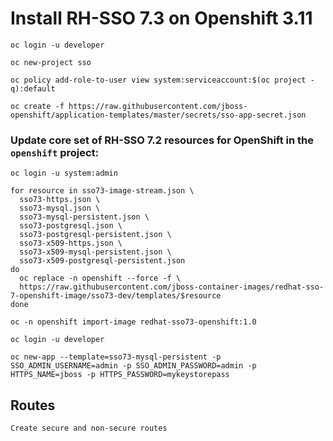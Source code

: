 # Install RH-SSO 7.3 on Openshift 3.11

```
oc login -u developer

oc new-project sso

oc policy add-role-to-user view system:serviceaccount:$(oc project -q):default

oc create -f https://raw.githubusercontent.com/jboss-openshift/application-templates/master/secrets/sso-app-secret.json

```

### Update core set of RH-SSO 7.2 resources for OpenShift in the `openshift` project:

```
oc login -u system:admin

for resource in sso73-image-stream.json \
  sso73-https.json \
  sso73-mysql.json \
  sso73-mysql-persistent.json \
  sso73-postgresql.json \
  sso73-postgresql-persistent.json \
  sso73-x509-https.json \
  sso73-x509-mysql-persistent.json \
  sso73-x509-postgresql-persistent.json
do
  oc replace -n openshift --force -f \
  https://raw.githubusercontent.com/jboss-container-images/redhat-sso-7-openshift-image/sso73-dev/templates/$resource
done

oc -n openshift import-image redhat-sso73-openshift:1.0
```

```
oc login -u developer

oc new-app --template=sso73-mysql-persistent -p SSO_ADMIN_USERNAME=admin -p SSO_ADMIN_PASSWORD=admin -p HTTPS_NAME=jboss -p HTTPS_PASSWORD=mykeystorepass

```

## Routes
`Create secure and non-secure routes`
